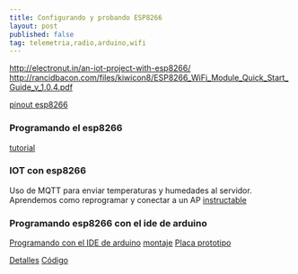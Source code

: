 ```yaml
---
title: Configurando y probando ESP8266
layout: post
published: false
tag: telemetria,radio,arduino,wifi
---
```


http://electronut.in/an-iot-project-with-esp8266/
http://rancidbacon.com/files/kiwicon8/ESP8266_WiFi_Module_Quick_Start_Guide_v_1.0.4.pdf

[pinout esp8266](http://cuwire.io/gui/BoardImages/?#esp8266)

### Programando el esp8266

[tutorial](http://hackaday.com/2015/03/18/how-to-directly-program-an-inexpensive-esp8266-wifi-module/)

### IOT con esp8266

Uso de MQTT para enviar temperaturas y humedades al servidor.
Aprendemos como reprogramar y conectar a un AP
[instructable](http://www.instructables.com/id/An-inexpensive-IoT-enabler-using-ESP8266/?fb_action_ids=426570857500180&fb_action_types=og.shares)

### Programando esp8266 con el ide de arduino

[Programando con el IDE de arduino](http://makezine.com/2015/04/01/esp8266-5-microcontroller-wi-fi-now-arduino-compatible/)
[montaje](http://makezine.com/2015/04/01/installing-building-arduino-sketch-5-microcontroller/)
[Placa prototipo](http://makezine.com/2015/04/01/designing-breadboard-adaptor-5-esp8266-microcontroller/)

[Detalles](http://hackaday.com/2015/03/28/arduino-ide-support-for-the-esp8266/)
[Código](https://github.com/esp8266/arduino)